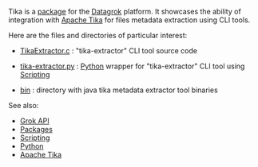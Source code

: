 Tika is a [package](https://datagrok.ai/help/develop/develop#packages) for the [Datagrok](https://datagrok.ai) platform.
It showcases the ability of integration with [Apache Tika](https://tika.apache.org/) for files metadata extraction 
using CLI tools. 

Here are the files and directories of particular interest:

* [TikaExtractor.c](https://github.com/datagrok-ai/public/blob/master/packages/Tika/src/java/TikaExtractor.java)
  : "tika-extractor" CLI tool source code

* [tika-extractor.py](https://github.com/datagrok-ai/public/blob/master/packages/Tika/scripts/tika-extractor.py)
  : [Python](https://www.python.org/) wrapper for "tika-extractor" CLI tool using [Scripting](https://datagrok.ai/help/compute/scripting)
  
* [bin](https://github.com/datagrok-ai/public/blob/master/packages/Tika/bin)
  : directory with java tika metadata extractor tool binaries


See also: 
  * [Grok API](https://datagrok.ai/help/develop/js-api)
  * [Packages](https://datagrok.ai/help/develop/develop#packages)
  * [Scripting](https://datagrok.ai/help/compute/scripting)
  * [Python](https://www.python.org/)
  * [Apache Tika](https://tika.apache.org/)
